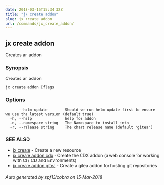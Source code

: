 ```yaml
---
date: 2018-03-15T15:34:32Z
title: "jx create addon"
slug: jx_create_addon
url: /commands/jx_create_addon/
---
```

## jx create addon

Creates an addon

### Synopsis

Creates an addon

```
jx create addon [flags]
```

### Options

```
      --helm-update        Should we run helm update first to ensure we use the latest version (default true)
  -h, --help               help for addon
  -n, --namespace string   The Namespace to install into
  -r, --release string     The chart release name (default "gitea")
```

### SEE ALSO

* [jx create](/commands/jx_create/)	 - Create a new resource
* [jx create addon cdx](/commands/jx_create_addon_cdx/)	 - Create the CDX addon (a web console for working with CI / CD and Environments)
* [jx create addon gitea](/commands/jx_create_addon_gitea/)	 - Create a gitea addon for hosting git repositories

###### Auto generated by spf13/cobra on 15-Mar-2018

